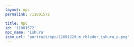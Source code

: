 ```yaml
---
layout: npc
permalink: /11001572

title: Npc
id: '11001572'
npc_name: 'Ishura'
icon_url: 'portrait/npc/11001229_m_rblader_ishura_p.png'
---
```

